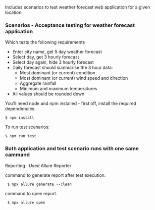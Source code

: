 Includes scenarios to test weather forecast web application for a given location.

### Scenarios -  Acceptance testing for weather forecast application

Which tests the following requirements

* Enter city name, get 5 day weather forecast
* Select day, get 3 hourly forecast
* Select day again, hide 3 hourly forecast
* Daily forecast should summarise the 3 hour data:
  * Most dominant (or current) condition
  * Most dominant (or current) wind speed and direction
  * Aggregate rainfall
  * Minimum and maximum temperatures
* All values should be rounded down


You'll need node and npm installed - first off, install the required dependencies:

    $ npm install

To run test scenarios:

    $ npm run test

### Both application and test scenario runs with one same cammand

Reporting : Used Allure Reporter

command to generate report after test execution.

     $ npx allure generate --clean

command to open report.

     $ npx allure open
